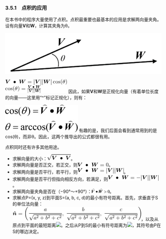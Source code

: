 ### 3.5.1　点积的应用

在本书中的程序大量使用了点积。点积最重要也最基本的应用是求解两向量夹角。设有向量**V**和**W**，计算其夹角为θ。

![72.png](../images/72.png)


![73.gif](../images/73.gif)
因此，如果**V**和**W**是正规化向量（有着单位长度的向量——这里用“^”标记正规化），则有：



![74.jpg](../images/74.jpg)
有趣的是，我们后面会看到通常用到的是cos(θ)，而非θ。因此，这两个推导出的公式都很有用。

点积同时还有许多其他用途。

+ 求解向量的大小：<img class="my_markdown" src="../images/75.gif" style=""/>。
+ 求解两向量是否正交，若正交，则<img class="my_markdown" src="../images/76.gif" style=""/>。
+ 求解两向量是否平行，若平行，则<img class="my_markdown" src="../images/77.gif" style=""/>。
+ 求解两向量是否平行但指向相反方向，若满足，则<img class="my_markdown" src="../images/78.gif" style=""/>。
+ 求解两向量夹角是否在（−90°～+90°）：<img class="my_markdown" src="../images/79.jpg" style="width: 12%" width="12%"/>。
+ 求解点P=(x, y, z)到平面S=(a, b, c, d)的最小有符号距离。首先，求垂直于S的单位法向量：<img class="my_markdown" src="../images/80.gif" style=""/>，以及从原点到平面的最短距离<img src="https://cdn.ptpress.cn/pubcloud/5B0A982E/ushu/UBb600b5af4598/online/FBOL71faa10b7a8b9/Images/81.gif" style=""/>。之后从P到S的最小有符号距离为<img src="https://cdn.ptpress.cn/pubcloud/5B0A982E/ushu/UBb600b5af4598/online/FBOL71faa10b7a8b9/Images/82.gif" style=""/>，其符号由P在S的哪边决定。

